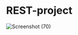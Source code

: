 # REST-project
![Screenshot (70)](https://github.com/Keerthanabccc/REST-project/assets/151000423/bf90ffcd-52b7-459e-a646-b1498756ef99)
